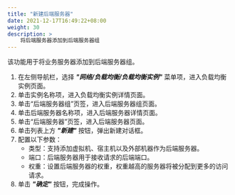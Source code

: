 ```yaml
---
title: "新建后端服务器"
date: 2021-12-17T16:49:22+08:00
weight: 30
description: >
    将后端服务器添加到后端服务器组
---
```


该功能用于将业务服务器添加到后端服务器组。

1. 在左侧导航栏，选择 **_"网络/负载均衡/负载均衡实例"_** 菜单项，进入负载均衡实例页面。
2. 单击实例名称项，进入负载均衡实例详情页面。
2. 单击“后端服务器组”页签，进入后端服务器组页面。
3. 单击后端服务器名称项，进入后端服务器详情页面。
4. 单击“后端服务器”页签，进入后端服务器页面。
5. 单击列表上方 **_"新建"_** 按钮，弹出新建对话框。
6. 配置以下参数：
    - 类型：支持添加虚拟机、宿主机以及外部机器作为后端服务器。
    - 端口：后端服务器用于接收请求的后端端口。
    - 权重：设置后端服务器的权重，权重越高的服务器将被分配到更多的访问请求。
7. 单击 **_"确定"_** 按钮，完成操作。 